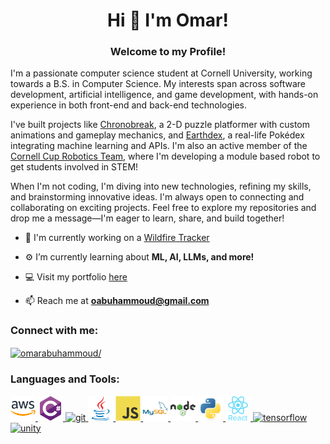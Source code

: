 <h1 align="center">Hi 👋 I'm Omar!</h1>
<h3 align="center">Welcome to my Profile!</h3>

I'm a passionate computer science student at Cornell University, working towards a B.S. in Computer Science. My interests span across software development, artificial intelligence, and game development, with hands-on experience in both front-end and back-end technologies.

I've built projects like [Chronobreak](https://omarriffic.itch.io/chronobreak), a 2-D puzzle platformer with custom animations and gameplay mechanics, and [Earthdex](https://earthdex.vercel.app/), a real-life Pokédex integrating machine learning and APIs. I'm also an active member of the [Cornell Cup Robotics Team](https://cornellcuprobotics.com/), where I'm developing a module based robot to get students involved in STEM!

When I'm not coding, I'm diving into new technologies, refining my skills, and brainstorming innovative ideas. I'm always open to connecting and collaborating on exciting projects. Feel free to explore my repositories and drop me a message—I'm eager to learn, share, and build together!


- 🔭 I'm currently working on a [Wildfire Tracker](https://github.com/Omarrific/disaster-tracker)

- ⚙️ I’m currently learning about **ML, AI, LLMs, and more!**

- 💻 Visit my portfolio [here](https://omarrific.github.io/)

- 📫 Reach me at **oabuhammoud@gmail.com**

<h3 align="left">Connect with me:</h3>
<p align="left">
<a href="https://linkedin.com/in/omarabuhammoud/" target="blank"><img align="center" src="https://raw.githubusercontent.com/rahuldkjain/github-profile-readme-generator/master/src/images/icons/Social/linked-in-alt.svg" alt="omarabuhammoud/" height="30" width="40" /></a>
</p>

<h3 align="left">Languages and Tools:</h3>
<p align="left"> <a href="https://aws.amazon.com" target="_blank" rel="noreferrer"> <img src="https://raw.githubusercontent.com/devicons/devicon/master/icons/amazonwebservices/amazonwebservices-original-wordmark.svg" alt="aws" width="40" height="40"/> </a> <a href="https://www.w3schools.com/cs/" target="_blank" rel="noreferrer"> <img src="https://raw.githubusercontent.com/devicons/devicon/master/icons/csharp/csharp-original.svg" alt="csharp" width="40" height="40"/> </a> <a href="https://git-scm.com/" target="_blank" rel="noreferrer"> <img src="https://www.vectorlogo.zone/logos/git-scm/git-scm-icon.svg" alt="git" width="40" height="40"/> </a> <a href="https://www.java.com" target="_blank" rel="noreferrer"> <img src="https://raw.githubusercontent.com/devicons/devicon/master/icons/java/java-original.svg" alt="java" width="40" height="40"/> </a> <a href="https://developer.mozilla.org/en-US/docs/Web/JavaScript" target="_blank" rel="noreferrer"> <img src="https://raw.githubusercontent.com/devicons/devicon/master/icons/javascript/javascript-original.svg" alt="javascript" width="40" height="40"/> </a> <a href="https://www.mysql.com/" target="_blank" rel="noreferrer"> <img src="https://raw.githubusercontent.com/devicons/devicon/master/icons/mysql/mysql-original-wordmark.svg" alt="mysql" width="40" height="40"/> </a> <a href="https://nodejs.org" target="_blank" rel="noreferrer"> <img src="https://raw.githubusercontent.com/devicons/devicon/master/icons/nodejs/nodejs-original-wordmark.svg" alt="nodejs" width="40" height="40"/> </a> <a href="https://www.python.org" target="_blank" rel="noreferrer"> <img src="https://raw.githubusercontent.com/devicons/devicon/master/icons/python/python-original.svg" alt="python" width="40" height="40"/> </a> <a href="https://reactjs.org/" target="_blank" rel="noreferrer"> <img src="https://raw.githubusercontent.com/devicons/devicon/master/icons/react/react-original-wordmark.svg" alt="react" width="40" height="40"/> </a> <a href="https://www.tensorflow.org" target="_blank" rel="noreferrer"> <img src="https://www.vectorlogo.zone/logos/tensorflow/tensorflow-icon.svg" alt="tensorflow" width="40" height="40"/> </a> <a href="https://unity.com/" target="_blank" rel="noreferrer"> <img src="https://www.vectorlogo.zone/logos/unity3d/unity3d-icon.svg" alt="unity" width="40" height="40"/> </a> </p>
